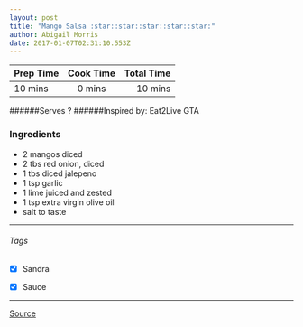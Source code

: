 ```yaml
---
layout: post
title: "Mango Salsa :star::star::star::star::star:"
author: Abigail Morris
date: 2017-01-07T02:31:10.553Z
---
```


| Prep Time  | Cook Time    | Total Time  |
| ---------- |:------------:| -----------:|
| 10 mins    | 0 mins      | 10 mins     |


######Serves ?
######Inspired by: Eat2Live GTA

### Ingredients

* 2 mangos diced
* 2 tbs red onion, diced
* 1 tbs diced jalepeno
* 1 tsp garlic
* 1 lime juiced and zested
* 1 tsp extra virgin olive oil
* salt to taste

---

###### Tags
- [x] Sandra
- [x] Sauce


---

[Source](www.eat2livegta.com)

